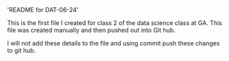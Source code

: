 'README for DAT-06-24' 


This is the first file I created for class 2 of the data science class at GA. This file was created manually and then pushed out into Git hub.

I will not add these details to the file and using commit push these changes to git hub.

